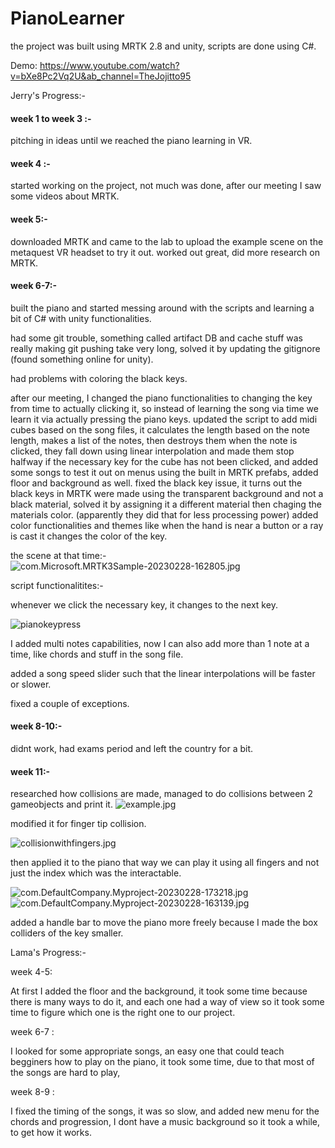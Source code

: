 # PianoLearner

the project was built using MRTK 2.8 and unity, scripts are done using C#.

Demo: https://www.youtube.com/watch?v=bXe8Pc2Vq2U&ab_channel=TheJojitto95

Jerry's Progress:-
#### week 1 to week 3 :-
pitching in ideas until we reached the piano learning in VR.

#### week 4 :-
started working on the project, not much was done, after our meeting I saw some videos about MRTK.

#### week 5:-
downloaded MRTK and came to the lab to upload the example scene on the metaquest VR headset to try it out.
worked out great, did more research on MRTK.

#### week 6-7:-
built the piano and started messing around with the scripts and learning a bit of C# with unity functionalities.

had some git trouble, something called artifact DB and cache stuff was really making git pushing take very long, solved it by updating the gitignore (found something online for unity).

had problems with coloring the black keys.

after our meeting, I changed the piano functionalities to changing the key from time to actually clicking it, so instead of learning the song via time we learn it via actually pressing the piano keys.
updated the script to add midi cubes based on the song files, it calculates the length based on the note length, makes a list of the notes, then destroys them when the note is clicked, they fall down using linear interpolation and made them stop halfway if the necessary key for the cube has not been clicked, and added some songs to test it out on menus using the built in MRTK prefabs, added floor and background as well.
fixed the black key issue, it turns out the black keys in MRTK were made using the transparent background and not a black material, solved it by assigning it a different material then chaging the materials color. (apparently they did that for less processing power)
added color functionalities and themes like when the hand is near a button or a ray is cast it changes the color of the key.

the scene at that time:-
![com.Microsoft.MRTK3Sample-20230228-162805.jpg](pics/com.Microsoft.MRTK3Sample-20230228-162805.jpg)

script functionalitites:-

whenever we click the necessary key, it changes to the next key.

![pianokeypress](pics/pianokeypress.gif)

I added multi notes capabilities, now I can also add more than 1 note at a time, like chords and stuff in the song file.

added a song speed slider such that the linear interpolations will be faster or slower.

fixed a couple of exceptions.


#### week 8-10:-
didnt work, had exams period and left the country for a bit.

#### week 11:-
researched how collisions are made, managed to do collisions between 2 gameobjects and print it.
![example.jpg](pics/example.jpg)

modified it for finger tip collision.

![collisionwithfingers.jpg](pics/collisionwithfingers.jpg)

then applied it to the piano that way we can play it using all fingers and not just the index which was the interactable.

![com.DefaultCompany.Myproject-20230228-173218.jpg](pics/com.DefaultCompany.Myproject-20230228-173218.jpg)
![com.DefaultCompany.Myproject-20230228-163139.jpg](pics/com.DefaultCompany.Myproject-20230228-163139.jpg)

added a handle bar to move the piano more freely because I made the box colliders of the key smaller.

Lama's Progress:-

week 4-5:

At first I added the floor and the background, it took some time because there is many ways to do it,
and each one had a way of view so it took some time to figure which one is the right one to our project.

week 6-7 :

I looked for some appropriate songs, an easy one that could teach begginers how to play on the piano, it took some time, due to that
most of the songs are hard to play, 

week 8-9 :

I fixed the timing of the songs, it was so slow, and added new menu for the chords and progression, I dont have a music background so it took a while, to get how it works.
